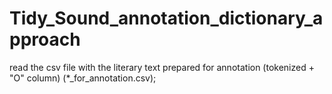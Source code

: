 # Tidy_Sound_annotation_dictionary_approach
read the csv file with the literary text prepared for annotation (tokenized + "O" column) (*_for_annotation.csv);
